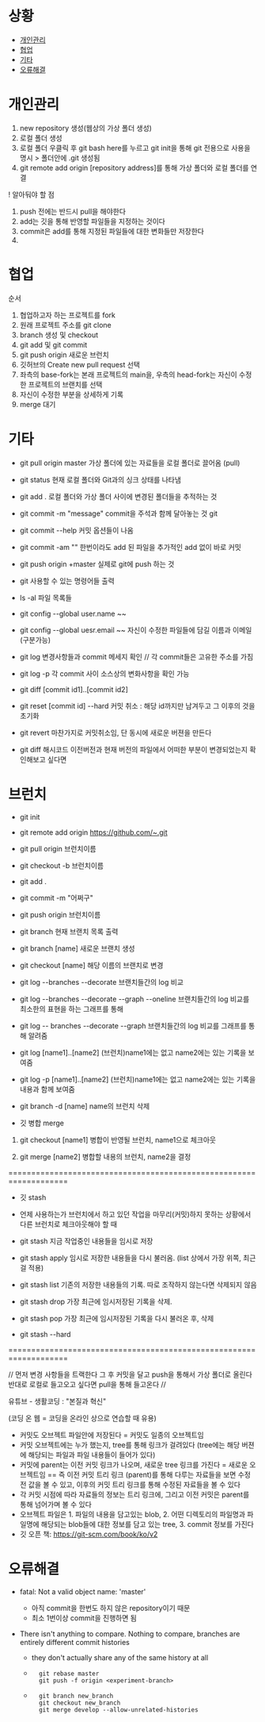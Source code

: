 # 상황
  - [개인관리](#개인관리)
  - [협업](#협업)
  - [기타](#기타)
  - [오류해결](#오류해결)
  
# 개인관리
  1. new repository 생성(웹상의 가상 폴더 생성)
  2. 로컬 폴더 생성
  3. 로컬 폴더 우클릭 후 git bash here를 누르고 git init을 통해 git 전용으로 사용을 명시 > 폴더안에 .git 생성됨
  4. git remote add origin [repository address]를 통해 가상 폴더와 로컬 폴더를 연결

  ! 알아둬야 할 점
  1. push 전에는 반드시 pull을 해야한다
  2. add는 깃을 통해 반영할 파일들을 지정하는 것이다
  3. commit은 add를 통해 지정된 파일들에 대한 변화들만 저장한다
  4. 


# 협업
  순서
  1. 협업하고자 하는 프로젝트를 fork
  2. 원래 프로젝트 주소를 git clone
  3. branch 생성 및 checkout
  4. git add 및 git commit
  5. git push origin 새로운 브런치
  6. 깃허브의 Create new pull request 선택
  7. 좌측의 base-fork는 본래 프로젝트의 main을, 우측의 head-fork는 자신이 수정한 프로젝트의 브랜치를 선택
  8. 자신이 수정한 부분을 상세하게 기록
  9. merge 대기



# 기타
  - git pull origin master 
  가상 폴더에 있는 자료들을 로컬 폴더로 끌어옴 (pull)

  - git status
  현재 로컬 폴더와 Git과의 싱크 상태를 나타냄

  - git add .
  로컬 폴더와 가상 폴더 사이에 변경된 폴더들을 추적하는 것

  - git commit -m "message"
  commit을 주석과 함께 달아놓는 것
  git 
  - git commit --help
  커밋 옵션들이 나옴

  - git commit -am ""
  한번이라도 add 된 파일을 추가적인 add 없이 바로 커밋

  - git push origin +master
  실제로 git에 push 하는 것

  - git
  사용할 수 있는 명령어들 출력

  - ls -al 
  파일 목록들

  - git config --global user.name ~~
  - git config --global uesr.email ~~
  자신이 수정한 파일들에 담길 이름과 이메일 (구분가능)

  - git log
  변경사항들과 commit 메세지 확인
  // 각 commit들은 고유한 주소를 가짐

  - git log -p
  각 commit 사이 소스상의 변화사항을 확인 가능

  - git diff [commit id1]..[commit id2]

  - git reset [commit id] --hard
  커밋 취소 : 해당 id까지만 남겨두고 그 이후의 것을 초기화

  - git revert
  마찬가지로 커밋취소임, 단 동시에 새로운 버젼을 만든다

  - git diff 해시코드
  이전버전과 현재 버전의 파일에서 어떠한 부분이 변경되었는지 확인해보고 싶다면



# 브런치
  * git init

  * git remote add origin https://github.com/~.git
  
  * git pull origin 브런치이름

  * git checkout -b 브런치이름

  * git add .

  * git commit -m "어쩌구"

  * git push origin 브런치이름

  * git branch
      현재 브랜치 목록 출력

  * git branch [name]
      새로운 브랜치 생성

  * git checkout [name]
      해당 이름의 브랜치로 변경

  * git log --branches --decorate
      브랜치들간의 log 비교

  * git log --branches --decorate --graph --oneline
      브랜치들간의 log 비교를 최소한의 표현을 하는 그래프를 통해 

  * git log -- branches --decorate --graph
      브랜치들간의 log 비교를 그래프를 통해 알려줌

  * git log [name1]..[name2]
      (브런치)name1에는 없고 name2에는 있는 기록을 보여줌

  * git log -p [name1]..[name2]
      (브런치)name1에는 없고 name2에는 있는 기록을 내용과 함께 보여줌

  * git branch -d [name]
      name의 브런치 삭제


  * 깃 병합 merge

  1. git checkout [name1]
  병합이 반영될 브런치, name1으로 체크아웃

  2. git merge [name2]
  병합할 내용의 브런치, name2을 결정

  ===================================================================

  * 깃 stash

  - 언제 사용하는가
  브런치에서 하고 있던 작업을 마무리(커밋)하지 못하는 상황에서 다른 브런치로 체크아웃해야 할 때

  - git stash 
  지금 작업중인 내용들을 임시로 저장

  - git stash apply
  임시로 저장한 내용들을 다시 불러옴. (list 상에서 가장 위쪽, 최근걸 적용)

  - git stash list
  기존의 저장한 내용들의 기록. 따로 조작하지 않는다면 삭제되지 않음

  - git stash drop
  가장 최근에 임시저장된 기록을 삭제.

  - git stash pop
  가장 최근에 임시저장된 기록을 다시 불러온 후, 삭제

  - git stash --hard 

  ===================================================================

  //
  먼저 변경 사항들을 트랙한다
  그 후 커밋을 달고 
  push을 통해서 가상 폴더로 올린다
  반대로 로컬로 들고오고 싶다면 pull을 통해 들고온다
  //

  유튜브 - 생활코딩 : "본질과 혁신"



  (코딩 온 웹 = 코딩을 온라인 상으로 연습할 때 유용)



  * 커밋도 오브젝트 파일안에 저장된다 = 커밋도 일종의 오브젝트임
  * 커밋 오브젝트에는 누가 했는지, tree를 통해 링크가 걸려있다 (tree에는 해당 버젼에 해당되는 파일과 파일 내용들이 들어가 있다)
  * 커밋에 parent는 이전 커밋 링크가 나오며, 새로운 tree 링크를 가진다 = 새로운 오브젝트임
  == 즉 이전 커밋 트리 링크 (parent)를 통해 다루는 자료들을 보면 수정 전 값을 볼 수 있고, 이후의 커밋 트리 링크를 통해 수정된 자료들을 볼 수 있다
  * 각 커밋 시점에 따라 자료들의 정보는 트리 링크에, 그리고 이전 커밋은 parent를 통해 넘어가며 볼 수 있다
  * 오브젝트 파일은 1. 파일의 내용을 담고있는 blob, 2. 어떤 디렉토리의 파일명과 파일명에 해당되는 blob들에 대한 정보를 담고 있는 tree, 3. commit 정보를 가진다
  * 깃 오픈 책: https://git-scm.com/book/ko/v2
  
# 오류해결
  * fatal: Not a valid object name: 'master'
    - 아직 commit을 한번도 하지 않은 repository이기 때문
    - 최소 1번이상 commit을 진행하면 됨
  
  * There isn't anything to compare. Nothing to compare, branches are entirely different commit histories
    - they don't actually share any of the same history at all
    - ~~~
        git rebase master
        git push -f origin <experiment-branch>
      ~~~
    - ~~~
        git branch new_branch
        git checkout new_branch
        git merge develop --allow-unrelated-histories
      ~~~


